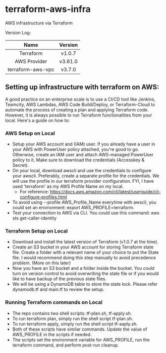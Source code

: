 # terraform-aws-infra
AWS infrastructure via Terraform

Version Log:

| Name | Version |
|:---:|:---:|
| Terraform | v1.0.7 |
| AWS Provider | v3.61.0 |
| terraform-aws-vpc | v3.7.0 |

## Setting up infrastructure with terraform on AWS:

A good practice on an enterprise scale is to use a CI/CD tool like Jenkins, Teamcity, AWS Lambdas, AWS Code Build/Deploy, or Terraform-Cloud to automate the process of creating a plan and applying Terraform code. However, it is always possible to run Terraform functionalities from your local. Here's a guide on how to:

### AWS Setup on Local
- Setup your AWS account and (IAM) user. If you already have a user in your AWS with PowerUser policy attached, you're good to go. Otherwise, create an IAM user and attach AWS-managed PowerUser policy to it. Make sure to download the credentials (Accesskey & Secret). 
- On your local, download awscli and use the credentials to configure your awscli. Preferably, create a separate profile for the credentials. We will use the profile in our terraform provider configuration. FYI, I have used 'terraform' as my AWS Profile Name on my local.
    - For reference: https://docs.aws.amazon.com/cli/latest/userguide/cli-configure-profiles.html
- To avoid using --profile AWS_Profile_Name everytime with awscli, you could set an environment: export AWS_PROFILE=terraform.
- Test your connection to AWS via CLI. You could use this command: aws sts get-caller-identity

### Terraform Setup on Local
- Download and install the latest version of Terraform (v1.0.7 at the time).
- Create an S3 bucket in your AWS account for storing Terraform state file. Create a folder with a relevant name of your choice to put the State file. I would recommend doing this step manually to avoid precedence problem. (More on this later)
- Now you have an S3 bucket and a folder inside the bucket. You could turn on version control to avoid overwriting the state file or if you would like to have backup of the previous state files. 
- We will be using a DynamoDB table to store the state lock. Please refer dynamodb.tf and main.tf to review the setup.

### Running Terraform commands on Local
- The repo contains two shell scripts: tf-plan.sh, tf-apply.sh.
- To run terraform plan, simply run the shell script tf-plan.sh.
- To run terraform apply, simply run the shell script tf-aaply.sh.
- Both of these scripts have similar commands. Update the value of AWS_PROFILE in the scripts if needed.
- The scripts set the environment variable for AWS_PROFILE, run the terraform command, and perform post-run cleanup.
